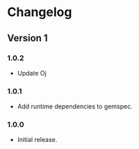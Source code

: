 # Changelog
## Version 1
### 1.0.2
* Update Oj

### 1.0.1
* Add runtime dependencies to gemspec.

### 1.0.0
* Initial release.
